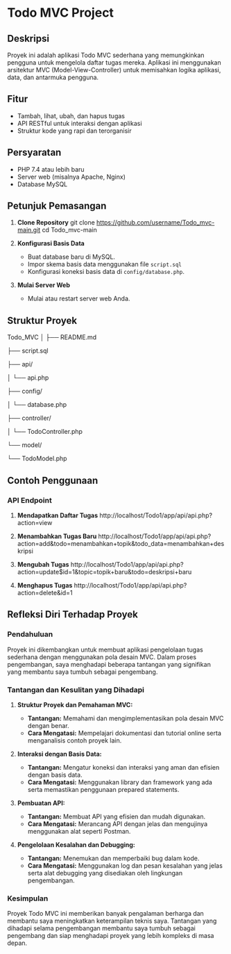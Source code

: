 # Todo MVC Project

## Deskripsi
Proyek ini adalah aplikasi Todo MVC sederhana yang memungkinkan pengguna untuk mengelola daftar tugas mereka. Aplikasi ini menggunakan arsitektur MVC (Model-View-Controller) untuk memisahkan logika aplikasi, data, dan antarmuka pengguna.

## Fitur
- Tambah, lihat, ubah, dan hapus tugas
- API RESTful untuk interaksi dengan aplikasi
- Struktur kode yang rapi dan terorganisir

## Persyaratan
- PHP 7.4 atau lebih baru
- Server web (misalnya Apache, Nginx)
- Database MySQL

## Petunjuk Pemasangan

1. **Clone Repository**
    git clone https://github.com/username/Todo_mvc-main.git
    cd Todo_mvc-main

2. **Konfigurasi Basis Data**
    - Buat database baru di MySQL.
    - Impor skema basis data menggunakan file `script.sql`
    - Konfigurasi koneksi basis data di `config/database.php`.

3. **Mulai Server Web**
    - Mulai atau restart server web Anda.

## Struktur Proyek
Todo_MVC
│
├── README.md

├── script.sql

├── api/

│ └── api.php

├── config/

│ └── database.php

├── controller/

│ └── TodoController.php

└── model/

└── TodoModel.php

## Contoh Penggunaan

### API Endpoint
1. **Mendapatkan Daftar Tugas**
    http://localhost/Todo1/app/api/api.php?action=view

3. **Menambahkan Tugas Baru**
    http://localhost/Todo1/app/api/api.php?action=add&todo=menambahkan+topik&todo_data=menambahkan+deskripsi

4. **Mengubah Tugas**
    http://localhost/Todo1/app/api/api.php?action=update$id=1&topic=topik+baru&todo=deskripsi+baru

5. **Menghapus Tugas**
    http://localhost/Todo1/app/api/api.php?action=delete&id=1

## Refleksi Diri Terhadap Proyek

### Pendahuluan
Proyek ini dikembangkan untuk membuat aplikasi pengelolaan tugas sederhana dengan menggunakan pola desain MVC. Dalam proses pengembangan, saya menghadapi beberapa tantangan yang signifikan yang membantu saya tumbuh sebagai pengembang.

### Tantangan dan Kesulitan yang Dihadapi

1. **Struktur Proyek dan Pemahaman MVC:**
   - **Tantangan:** Memahami dan mengimplementasikan pola desain MVC dengan benar.
   - **Cara Mengatasi:** Mempelajari dokumentasi dan tutorial online serta menganalisis contoh proyek lain.

2. **Interaksi dengan Basis Data:**
   - **Tantangan:** Mengatur koneksi dan interaksi yang aman dan efisien dengan basis data.
   - **Cara Mengatasi:** Menggunakan library dan framework yang ada serta memastikan penggunaan prepared statements.

3. **Pembuatan API:**
   - **Tantangan:** Membuat API yang efisien dan mudah digunakan.
   - **Cara Mengatasi:** Merancang API dengan jelas dan mengujinya menggunakan alat seperti Postman.

4. **Pengelolaan Kesalahan dan Debugging:**
   - **Tantangan:** Menemukan dan memperbaiki bug dalam kode.
   - **Cara Mengatasi:** Menggunakan log dan pesan kesalahan yang jelas serta alat debugging yang disediakan oleh lingkungan pengembangan.

### Kesimpulan
Proyek Todo MVC ini memberikan banyak pengalaman berharga dan membantu saya meningkatkan keterampilan teknis saya. Tantangan yang dihadapi selama pengembangan membantu saya tumbuh sebagai pengembang dan siap menghadapi proyek yang lebih kompleks di masa depan.
